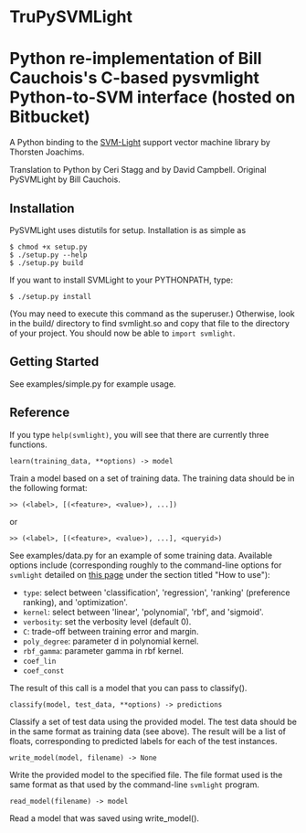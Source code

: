 TruPySVMLight
==========

Python re-implementation of Bill Cauchois's C-based pysvmlight Python-to-SVM interface (hosted on Bitbucket)
==========

A Python binding to the [SVM-Light](http://svmlight.joachims.org/) support vector machine library by Thorsten Joachims.

Translation to Python by Ceri Stagg and by David Campbell.
Original PySVMLight by Bill Cauchois.

Installation
------------
PySVMLight uses distutils for setup. Installation is as simple as

    $ chmod +x setup.py
    $ ./setup.py --help
    $ ./setup.py build

If you want to install SVMLight to your PYTHONPATH, type:

    $ ./setup.py install

(You may need to execute this command as the superuser.) Otherwise, look in the build/ directory to find svmlight.so and copy that file to the directory of your project. You should now be able to `import svmlight`.

Getting Started
---------------
See examples/simple.py for example usage.

Reference
---------

If you type `help(svmlight)`, you will see that there are currently three functions.

    learn(training_data, **options) -> model

Train a model based on a set of training data. The training data should be in the following format:

    >> (<label>, [(<feature>, <value>), ...])

or

    >> (<label>, [(<feature>, <value>), ...], <queryid>)

See examples/data.py for an example of some training data. Available options include (corresponding roughly to the command-line options for `svmlight` detailed on [this page](http://svmlight.joachims.org/) under the section titled "How to use"):

 - `type`: select between 'classification', 'regression', 'ranking' (preference ranking), and 'optimization'.
 - `kernel`: select between 'linear', 'polynomial', 'rbf', and 'sigmoid'.
 - `verbosity`: set the verbosity level (default 0).
 - `C`: trade-off between training error and margin.
 - `poly_degree`: parameter d in polynomial kernel.
 - `rbf_gamma`: parameter gamma in rbf kernel.
 - `coef_lin`
 - `coef_const`

The result of this call is a model that you can pass to classify().

    classify(model, test_data, **options) -> predictions

Classify a set of test data using the provided model. The test data should be in the same format as training data (see above). The result will be a list of floats, corresponding to predicted labels for each of the test instances.

    write_model(model, filename) -> None

Write the provided model to the specified file. The file format used is the same format as that used by the command-line `svmlight` program.

    read_model(filename) -> model

Read a model that was saved using write_model().


